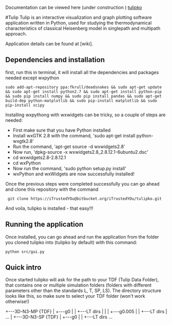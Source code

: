 Documentation can be viewed here (under construction ) [tulipko](http://itrustedyou.bitbucket.org/tulipko)

#Tulip
Tulip is an interactive visualization and graph plotting software application written in Python, used for studying the thermodynamical characteristics of classical Heisenberg model in singlepath and multipath approach.

Application details can be found at [wiki].

## Dependencies and installation


first, run this in terminal, it will install all the dependencies and packages needed
except wxpython

```
sudo add-apt-repository ppa:fkrull/deadsnakes && sudo apt-get update && sudo apt-get install python2.7 && sudo apt-get install python-pip && sudo pip install numpy && sudo pip install pandas && sudo apt-get build-dep python-matplotlib && sudo pip-install matplotlib && sudo pip-install scipy
```

Installing wxpythong with wxwidgets can be tricky, so a couple of steps are needed:

  -   First make sure that you have Python installed
  -   Install wxGTK 2.8 with the command, 'sudo apt-get install python-wxgtk2.8'
  -   Run the command, 'apt-get source -d wxwidgets2.8'
  -   Now run, 'dpkg-source -x wxwidgets2.8_2.8.12.1-6ubuntu2.dsc'
  -   cd wxwidgets2.8-2.8.12.1
  -   cd wxPython
  -   Now run the command, 'sudo python setup.py install'
  -   wxPython and wxWidgets are now successfully installed!


Once the previous steps were completed successfully you can go 
ahead and clone this repository with the command

```
 git clone https://iTrustedYOu@bitbucket.org/iTrustedYOu/tulipko.git
```

And voila, tulipko is installed - that easy!!! 


## Running the application

Once installed, you can go ahead and run the application
from the folder you cloned tulipko into (tulipko by default)
with this command:
```
python src/gui.py
```



## Quick intro

Once started tulipko will ask for the path to your TDF (Tulip Data Folder),
that contains one or multiple 
simulation folders (folders with different parameters other than the standards
L, T, SP, LS). The directory structure looks like this, so make sure to select
your TDF folder (won't work otherwise!)

+---3D-N3-MP   {TDF}
|   +---g0
|   |   +---LT dirs
|   |
|   +---g0.005
|   |   +---LT dirs
|   ...
|
+---3D-N3-SP   {TDF}
|   +---g0
|   |   +---LT dirs
...

